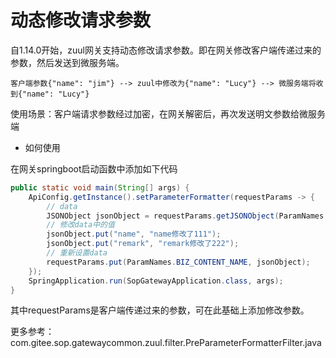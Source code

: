 # 动态修改请求参数

自1.14.0开始，zuul网关支持动态修改请求参数。即在网关修改客户端传递过来的参数，然后发送到微服务端。

```
客户端参数{"name": "jim"} --> zuul中修改为{"name": "Lucy"} --> 微服务端将收到{"name": "Lucy"}
```

使用场景：客户端请求参数经过加密，在网关解密后，再次发送明文参数给微服务端

- 如何使用

在网关springboot启动函数中添加如下代码

```java
public static void main(String[] args) {
    ApiConfig.getInstance().setParameterFormatter(requestParams -> {
        // data
        JSONObject jsonObject = requestParams.getJSONObject(ParamNames.BIZ_CONTENT_NAME);
        // 修改data中的值
        jsonObject.put("name", "name修改了111");
        jsonObject.put("remark", "remark修改了222");
        // 重新设置data
        requestParams.put(ParamNames.BIZ_CONTENT_NAME, jsonObject);
    });
    SpringApplication.run(SopGatewayApplication.class, args);
}

```

其中requestParams是客户端传递过来的参数，可在此基础上添加修改参数。

更多参考：com.gitee.sop.gatewaycommon.zuul.filter.PreParameterFormatterFilter.java
